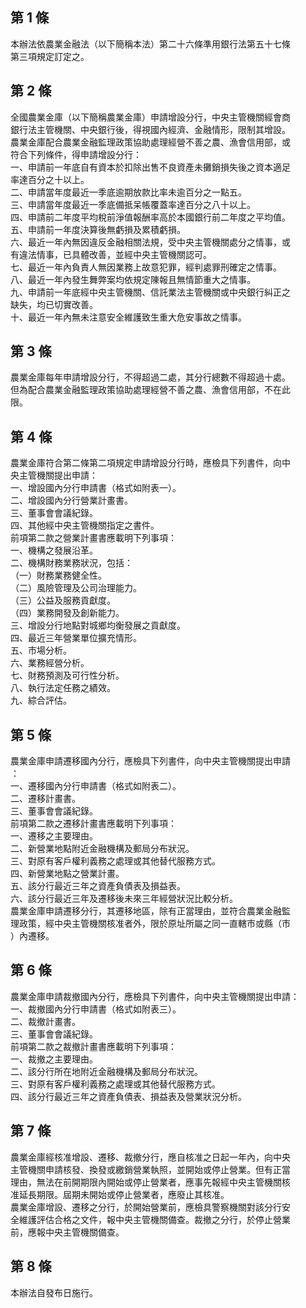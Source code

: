 第 1 條
-------
本辦法依農業金融法（以下簡稱本法）第二十六條準用銀行法第五十七條  
第三項規定訂定之。

第 2 條
-------
全國農業金庫（以下簡稱農業金庫）申請增設分行，中央主管機關經會商  
銀行法主管機關、中央銀行後，得視國內經濟、金融情形，限制其增設。  
農業金庫配合農業金融監理政策協助處理經營不善之農、漁會信用部，或  
符合下列條件，得申請增設分行：  
一、申請前一年底自有資本於扣除出售不良資產未攤銷損失後之資本適足  
    率達百分之十以上。  
二、申請當年度最近一季底逾期放款比率未逾百分之一點五。  
三、申請當年度最近一季底備抵呆帳覆蓋率達百分之八十以上。  
四、申請前二年度平均稅前淨值報酬率高於本國銀行前二年度之平均值。  
五、申請前一年度決算後無虧損及累積虧損。  
六、最近一年內無因違反金融相關法規，受中央主管機關處分之情事，或  
    有違法情事，已具體改善，並經中央主管機關認可。  
七、最近一年內負責人無因業務上故意犯罪，經判處罪刑確定之情事。  
八、最近一年內發生舞弊案均依規定陳報且無情節重大之情事。  
九、申請前一年底經中央主管機關、信託業法主管機關或中央銀行糾正之  
    缺失，均已切實改善。  
十、最近一年內無未注意安全維護致生重大危安事故之情事。

第 3 條
-------
農業金庫每年申請增設分行，不得超過二處，其分行總數不得超過十處。  
但為配合農業金融監理政策協助處理經營不善之農、漁會信用部，不在此  
限。

第 4 條
-------
農業金庫符合第二條第二項規定申請增設分行時，應檢具下列書件，向中  
央主管機關提出申請：  
一、增設國內分行申請書（格式如附表一）。  
二、增設國內分行營業計畫書。  
三、董事會會議紀錄。  
四、其他經中央主管機關指定之書件。  
前項第二款之營業計畫書應載明下列事項：  
一、機構之發展沿革。  
二、機構財務業務狀況，包括：  
（一）財務業務健全性。  
（二）風險管理及公司治理能力。  
（三）公益及服務貢獻度。  
（四）業務開發及創新能力。  
三、增設分行地點對城鄉均衡發展之貢獻度。  
四、最近三年營業單位擴充情形。  
五、市場分析。  
六、業務經營分析。  
七、財務預測及可行性分析。  
八、執行法定任務之績效。  
九、綜合評估。

第 5 條
-------
農業金庫申請遷移國內分行，應檢具下列書件，向中央主管機關提出申請  
：  
一、遷移國內分行申請書（格式如附表二）。  
二、遷移計畫書。  
三、董事會會議紀錄。  
前項第二款之遷移計畫書應載明下列事項：  
一、遷移之主要理由。  
二、新營業地點附近金融機構及郵局分布狀況。  
三、對原有客戶權利義務之處理或其他替代服務方式。  
四、新營業地點之營業計畫。  
五、該分行最近三年之資產負債表及損益表。  
六、該分行最近三年及遷移後未來三年經營狀況比較分析。  
農業金庫申請遷移分行，其遷移地區，除有正當理由，並符合農業金融監  
理政策，經中央主管機關核准者外，限於原址所屬之同一直轄市或縣（市  
）內遷移。

第 6 條
-------
農業金庫申請裁撤國內分行，應檢具下列書件，向中央主管機關提出申請：  
一、裁撤國內分行申請書（格式如附表三）。  
二、裁撤計畫書。  
三、董事會會議紀錄。  
前項第二款之裁撤計畫書應載明下列事項：  
一、裁撤之主要理由。  
二、該分行所在地附近金融機構及郵局分布狀況。  
三、對原有客戶權利義務之處理或其他替代服務方式。  
四、該分行最近三年之資產負債表、損益表及營業狀況分析。

第 7 條
-------
農業金庫經核准增設、遷移、裁撤分行，應自核准之日起一年內，向中央  
主管機關申請核發、換發或繳銷營業執照，並開始或停止營業。但有正當  
理由，無法在前開期限內開始或停止營業者，應事先報經中央主管機關核  
准延長期限。屆期未開始或停止營業者，應廢止其核准。  
農業金庫增設、遷移之分行，於開始營業前，應檢具警察機關對該分行安  
全維護評估合格之文件，報中央主管機關備查。裁撤之分行，於停止營業  
前，應報中央主管機關備查。

第 8 條
-------
本辦法自發布日施行。

